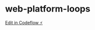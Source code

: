 # web-platform-loops

[Edit in Codeflow ⚡️](https://stackblitz.com/~/github.com/Officialanuj01/web-platform-loops)